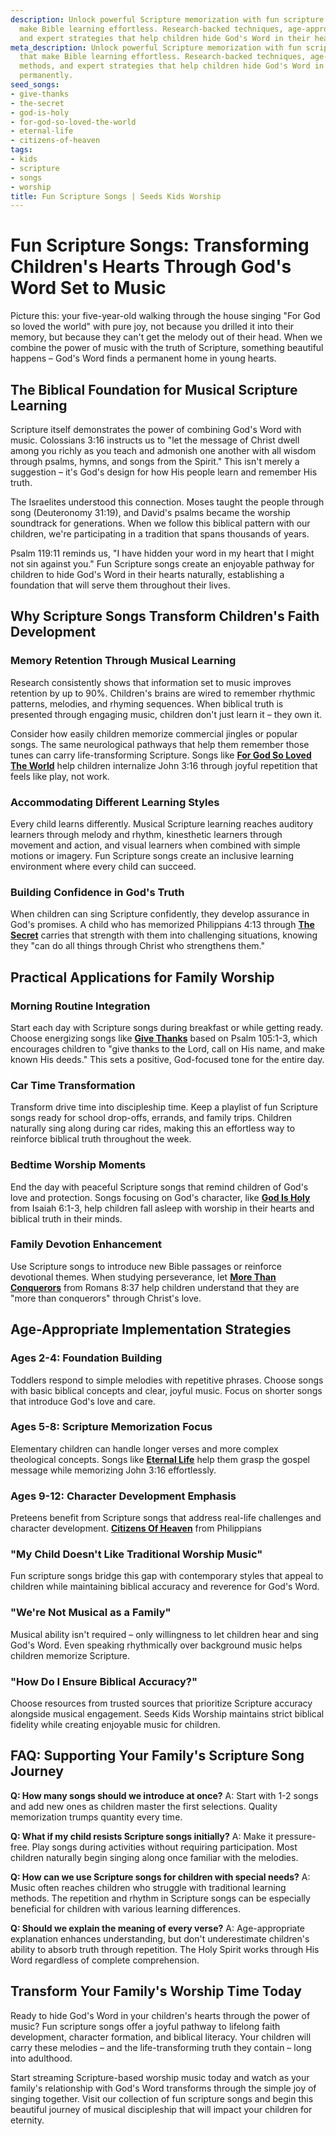 ```yaml
---
description: Unlock powerful Scripture memorization with fun scripture songs that
  make Bible learning effortless. Research-backed techniques, age-appropriate methods,
  and expert strategies that help children hide God's Word in their hearts permanently.
meta_description: Unlock powerful Scripture memorization with fun scripture songs
  that make Bible learning effortless. Research-backed techniques, age-appropriate
  methods, and expert strategies that help children hide God's Word in their hearts
  permanently.
seed_songs:
- give-thanks
- the-secret
- god-is-holy
- for-god-so-loved-the-world
- eternal-life
- citizens-of-heaven
tags:
- kids
- scripture
- songs
- worship
title: Fun Scripture Songs | Seeds Kids Worship
---
```

# Fun Scripture Songs: Transforming Children's Hearts Through God's Word Set to Music

Picture this: your five-year-old walking through the house singing "For God so loved the world" with pure joy, not because you drilled it into their memory, but because they can't get the melody out of their head. When we combine the power of music with the truth of Scripture, something beautiful happens – God's Word finds a permanent home in young hearts.

## The Biblical Foundation for Musical Scripture Learning

Scripture itself demonstrates the power of combining God's Word with music. Colossians 3:16 instructs us to "let the message of Christ dwell among you richly as you teach and admonish one another with all wisdom through psalms, hymns, and songs from the Spirit." This isn't merely a suggestion – it's God's design for how His people learn and remember His truth.

The Israelites understood this connection. Moses taught the people through song (Deuteronomy 31:19), and David's psalms became the worship soundtrack for generations. When we follow this biblical pattern with our children, we're participating in a tradition that spans thousands of years.

Psalm 119:11 reminds us, "I have hidden your word in my heart that I might not sin against you." Fun Scripture songs create an enjoyable pathway for children to hide God's Word in their hearts naturally, establishing a foundation that will serve them throughout their lives.

## Why Scripture Songs Transform Children's Faith Development

### Memory Retention Through Musical Learning

Research consistently shows that information set to music improves retention by up to 90%. Children's brains are wired to remember rhythmic patterns, melodies, and rhyming sequences. When biblical truth is presented through engaging music, children don't just learn it – they own it.

Consider how easily children memorize commercial jingles or popular songs. The same neurological pathways that help them remember those tunes can carry life-transforming Scripture. Songs like **[For God So Loved The World](https://seedskidsworship.com/product/for-god-so-loved-the-world-john-316-2/)** help children internalize John 3:16 through joyful repetition that feels like play, not work.

### Accommodating Different Learning Styles

Every child learns differently. Musical Scripture learning reaches auditory learners through melody and rhythm, kinesthetic learners through movement and action, and visual learners when combined with simple motions or imagery. Fun Scripture songs create an inclusive learning environment where every child can succeed.

### Building Confidence in God's Truth

When children can sing Scripture confidently, they develop assurance in God's promises. A child who has memorized Philippians 4:13 through **[The Secret](https://seedskidsworship.com/product/the-secret-philippians-412-13/)** carries that strength with them into challenging situations, knowing they "can do all things through Christ who strengthens them."

## Practical Applications for Family Worship

### Morning Routine Integration

Start each day with Scripture songs during breakfast or while getting ready. Choose energizing songs like **[Give Thanks](https://seedskidsworship.com/product/give-thanks-psalm-1051-3-2/)** based on Psalm 105:1-3, which encourages children to "give thanks to the Lord, call on His name, and make known His deeds." This sets a positive, God-focused tone for the entire day.

### Car Time Transformation

Transform drive time into discipleship time. Keep a playlist of fun Scripture songs ready for school drop-offs, errands, and family trips. Children naturally sing along during car rides, making this an effortless way to reinforce biblical truth throughout the week.

### Bedtime Worship Moments

End the day with peaceful Scripture songs that remind children of God's love and protection. Songs focusing on God's character, like **[God Is Holy](https://seedskidsworship.com/product/god-is-holy-isaiah-611-3/)** from Isaiah 6:1-3, help children fall asleep with worship in their hearts and biblical truth in their minds.

### Family Devotion Enhancement

Use Scripture songs to introduce new Bible passages or reinforce devotional themes. When studying perseverance, let **[More Than Conquerors](https://seedskidsworship.com/product/more-than-conquerors-romans-837/)** from Romans 8:37 help children understand that they are "more than conquerors" through Christ's love.

## Age-Appropriate Implementation Strategies

### Ages 2-4: Foundation Building
Toddlers respond to simple melodies with repetitive phrases. Choose songs with basic biblical concepts and clear, joyful music. Focus on shorter songs that introduce God's love and care.

### Ages 5-8: Scripture Memorization Focus
Elementary children can handle longer verses and more complex theological concepts. Songs like **[Eternal Life](https://seedskidsworship.com/product/eternal-life-john-316-3/)** help them grasp the gospel message while memorizing John 3:16 effortlessly.

### Ages 9-12: Character Development Emphasis
Preteens benefit from Scripture songs that address real-life challenges and character development. **[Citizens Of Heaven](https://seedskidsworship.com/product/power/)** from Philippians

### "My Child Doesn't Like Traditional Worship Music"
Fun scripture songs bridge this gap with contemporary styles that appeal to children while maintaining biblical accuracy and reverence for God's Word.

### "We're Not Musical as a Family"
Musical ability isn't required – only willingness to let children hear and sing God's Word. Even speaking rhythmically over background music helps children memorize Scripture.

### "How Do I Ensure Biblical Accuracy?"
Choose resources from trusted sources that prioritize Scripture accuracy alongside musical engagement. Seeds Kids Worship maintains strict biblical fidelity while creating enjoyable music for children.

## FAQ: Supporting Your Family's Scripture Song Journey

**Q: How many songs should we introduce at once?**
A: Start with 1-2 songs and add new ones as children master the first selections. Quality memorization trumps quantity every time.

**Q: What if my child resists Scripture songs initially?**
A: Make it pressure-free. Play songs during activities without requiring participation. Most children naturally begin singing along once familiar with the melodies.

**Q: How can we use Scripture songs for children with special needs?**
A: Music often reaches children who struggle with traditional learning methods. The repetition and rhythm in Scripture songs can be especially beneficial for children with various learning differences.

**Q: Should we explain the meaning of every verse?**
A: Age-appropriate explanation enhances understanding, but don't underestimate children's ability to absorb truth through repetition. The Holy Spirit works through His Word regardless of complete comprehension.

## Transform Your Family's Worship Time Today

Ready to hide God's Word in your children's hearts through the power of music? Fun scripture songs offer a joyful pathway to lifelong faith development, character formation, and biblical literacy. Your children will carry these melodies – and the life-transforming truth they contain – long into adulthood.

Start streaming Scripture-based worship music today and watch as your family's relationship with God's Word transforms through the simple joy of singing together. Visit our collection of fun scripture songs and begin this beautiful journey of musical discipleship that will impact your children for eternity.

<script type="application/ld+json">
{
  "@context": "https://schema.org",
  "@type": "Article",
  "headline": "Fun Scripture Songs",
  "author": {
    "@type": "Organization",
    "name": "Seeds Kids Worship"
  },
  "publisher": {
    "@type": "Organization",
    "name": "Seeds Kids Worship",
    "logo": {
      "@type": "ImageObject",
      "url": "https://seedskidsworship.com/logo.png"
    }
  },
  "datePublished": "2025-09-04T12:35:55.803099",
  "dateModified": "2025-09-04T12:35:55.803123",
  "description": "Unlock powerful Scripture memorization with fun scripture songs that make Bible learning effortless. Research-backed techniques, age-appropriate methods, and ex",
  "mainEntityOfPage": {
    "@type": "WebPage",
    "@id": "https://seedskidsworship.com/activities/fun-scripture-songs/"
  }
}
</script>

<script type="application/ld+json">
{
  "@context": "https://schema.org",
  "@type": "Product",
  "name": "Give Thanks",
  "description": "Based on Psalm 105:1-5, this song encourages children to give thanks to the Lord, call on His name, make known His deeds and remember the wonders He has done.",
  "url": "https://seedskidsworship.com/product/give-thanks-psalm-1051-3-2/",
  "brand": {
    "@type": "Brand",
    "name": "Seeds Kids Worship"
  },
  "category": "Children's Christian Music",
  "album": "Seeds of Character"
}
</script>

<script type="application/ld+json">
{
  "@context": "https://schema.org",
  "@type": "Product",
  "name": "The Secret",
  "description": "Encouraging song about finding contentment and strength in Christ from Philippians 4:12-13",
  "url": "https://seedskidsworship.com/product/the-secret-philippians-412-13/",
  "brand": {
    "@type": "Brand",
    "name": "Seeds Kids Worship"
  },
  "category": "Children's Christian Music",
  "album": "The Power of Encouragement"
}
</script>

<script type="application/ld+json">
{
  "@context": "https://schema.org",
  "@type": "Product",
  "name": "God Is Holy",
  "description": "Isaiah 6:1-3 forms the basis of this worshipful song, calling attention to God's holiness as the seraphim proclaim 'Holy, holy, holy is the Lord of hosts' and inviting children to join that praise.",
  "url": "https://seedskidsworship.com/product/god-is-
